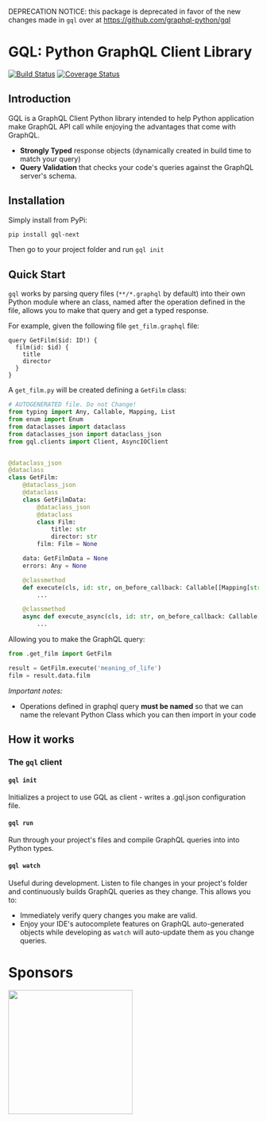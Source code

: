 DEPRECATION NOTICE: this package is deprecated in favor of the new changes made in `gql` over at https://github.com/graphql-python/gql

# GQL: Python GraphQL Client Library

[![Build Status](https://travis-ci.org/ekampf/gql-nesxt.svg?branch=master)](https://travis-ci.org/graphql-python/gql-next)
[![Coverage Status](https://coveralls.io/repos/github/ekampf/gql/badge.svg?branch=master)](https://coveralls.io/github/graphql-python/gql?branch=master)

## Introduction

GQL is a GraphQL Client Python library intended to help Python application make GraphQL
API call while enjoying the advantages that come with GraphQL.

- **Strongly Typed** response objects (dynamically created in build time to match your query)
- **Query Validation** that checks your code's queries against the GraphQL server's schema.

## Installation

Simply install from PyPi:

```bash
pip install gql-next
```

Then go to your project folder and run `gql init`

## Quick Start

`gql` works by parsing query files (`**/*.graphql` by default) into their own Python module where
an class, named after the operation defined in the file, allows you to make that query and get a typed
response.

For example, given the following file `get_film.graphql` file:
```
query GetFilm($id: ID!) {
  film(id: $id) {
    title
    director
  }
}
```

A `get_film.py` will be created defining a `GetFilm` class:

```python
# AUTOGENERATED file. Do not Change!
from typing import Any, Callable, Mapping, List
from enum import Enum
from dataclasses import dataclass
from dataclasses_json import dataclass_json
from gql.clients import Client, AsyncIOClient


@dataclass_json
@dataclass
class GetFilm:
    @dataclass_json
    @dataclass
    class GetFilmData:
        @dataclass_json
        @dataclass
        class Film:
            title: str
            director: str
        film: Film = None

    data: GetFilmData = None
    errors: Any = None

    @classmethod
    def execute(cls, id: str, on_before_callback: Callable[[Mapping[str, str], Mapping[str, str]], None] = None) -> GetFilm:
        ...

    @classmethod
    async def execute_async(cls, id: str, on_before_callback: Callable[[Mapping[str, str], Mapping[str, str]], None] = None) -> GetFilm:
        ...
```

Allowing you to make the GraphQL query:

```python
from .get_film import GetFilm

result = GetFilm.execute('meaning_of_life')
film = result.data.film
```

*Important notes:*
* Operations defined in graphql query __must be named__ so that we can name the relevant Python Class which you can then import in your code


## How it works


### The `gql` client

#### `gql init`
Initializes a project to use GQL as client - writes a .gql.json configuration file.

#### `gql run`

Run through your project's files and compile GraphQL queries into into Python types.

#### `gql watch`

Useful during development. Listen to file changes in your project's folder and continuously
builds GraphQL queries as they change.
This allows you to:
* Immediately verify query changes you make are valid.
* Enjoy your IDE's autocomplete features on GraphQL auto-generated objects while developing
as `watch` will auto-update them as you change queries.


# Sponsors

<a href="https://ebates.com"><img src="https://opensource.ebates.com/static/images/ebates-rakuten.svg" width="250"></a>
